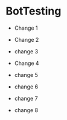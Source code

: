 # BotTesting

* Change 1

* Change 2

* change 3

* Change 4

* change 5

* change 6

* change 7

* change 8
